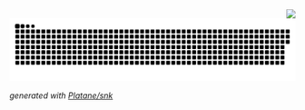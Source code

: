 <img align="right" src="https://komarev.com/ghpvc/?username=im-renpei&color=blue&style=flat&label=PROFILE+VIEWS&abbreviated=true">

<picture>
  <source media="(prefers-color-scheme: dark)" srcset="https://raw.githubusercontent.com/im-renpei/im-renpei/gh_actions_builds/github-contribution-grid-snake-dark.svg">
  <source media="(prefers-color-scheme: light)" srcset="https://raw.githubusercontent.com/im-renpei/im-renpei/gh_actions_builds/github-contribution-grid-snake.svg">
  <img alt="github contribution grid snake animation" src="https://raw.githubusercontent.com/im-renpei/im-renpei/gh_actions_builds/github-contribution-grid-snake.svg">
</picture>

_generated with [Platane/snk](https://github.com/Platane/snk)_
